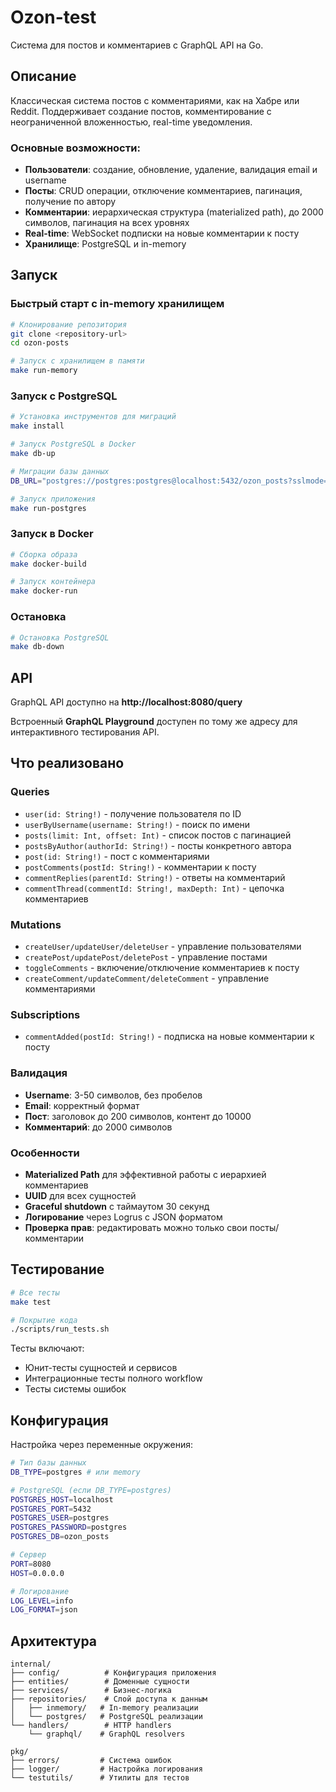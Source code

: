 # Ozon-test

Система для постов и комментариев с GraphQL API на Go.

## Описание

Классическая система постов с комментариями, как на Хабре или Reddit. Поддерживает создание постов, комментирование с неограниченной вложенностью, real-time уведомления.

### Основные возможности:
- **Пользователи**: создание, обновление, удаление, валидация email и username
- **Посты**: CRUD операции, отключение комментариев, пагинация, получение по автору
- **Комментарии**: иерархическая структура (materialized path), до 2000 символов, пагинация на всех уровнях
- **Real-time**: WebSocket подписки на новые комментарии к посту
- **Хранилище**: PostgreSQL и in-memory

## Запуск

### Быстрый старт с in-memory хранилищем
```bash
# Клонирование репозитория
git clone <repository-url>
cd ozon-posts

# Запуск с хранилищем в памяти
make run-memory
```

### Запуск с PostgreSQL
```bash
# Установка инструментов для миграций
make install

# Запуск PostgreSQL в Docker
make db-up

# Миграции базы данных
DB_URL="postgres://postgres:postgres@localhost:5432/ozon_posts?sslmode=disable" make migrate-up

# Запуск приложения
make run-postgres
```

### Запуск в Docker
```bash
# Сборка образа
make docker-build

# Запуск контейнера
make docker-run
```

### Остановка
```bash
# Остановка PostgreSQL
make db-down
```

## API

GraphQL API доступно на **http://localhost:8080/query**

Встроенный **GraphQL Playground** доступен по тому же адресу для интерактивного тестирования API.

## Что реализовано

### Queries
- `user(id: String!)` - получение пользователя по ID
- `userByUsername(username: String!)` - поиск по имени
- `posts(limit: Int, offset: Int)` - список постов с пагинацией  
- `postsByAuthor(authorId: String!)` - посты конкретного автора
- `post(id: String!)` - пост с комментариями
- `postComments(postId: String!)` - комментарии к посту
- `commentReplies(parentId: String!)` - ответы на комментарий
- `commentThread(commentId: String!, maxDepth: Int)` - цепочка комментариев

### Mutations  
- `createUser/updateUser/deleteUser` - управление пользователями
- `createPost/updatePost/deletePost` - управление постами
- `toggleComments` - включение/отключение комментариев к посту
- `createComment/updateComment/deleteComment` - управление комментариями

### Subscriptions
- `commentAdded(postId: String!)` - подписка на новые комментарии к посту

### Валидация
- **Username**: 3-50 символов, без пробелов
- **Email**: корректный формат
- **Пост**: заголовок до 200 символов, контент до 10000
- **Комментарий**: до 2000 символов

### Особенности
- **Materialized Path** для эффективной работы с иерархией комментариев
- **UUID** для всех сущностей
- **Graceful shutdown** с таймаутом 30 секунд
- **Логирование** через Logrus с JSON форматом
- **Проверка прав**: редактировать можно только свои посты/комментарии

## Тестирование

```bash
# Все тесты
make test

# Покрытие кода
./scripts/run_tests.sh
```

Тесты включают:
- Юнит-тесты сущностей и сервисов
- Интеграционные тесты полного workflow
- Тесты системы ошибок

## Конфигурация

Настройка через переменные окружения:

```bash
# Тип базы данных
DB_TYPE=postgres # или memory

# PostgreSQL (если DB_TYPE=postgres)
POSTGRES_HOST=localhost
POSTGRES_PORT=5432
POSTGRES_USER=postgres
POSTGRES_PASSWORD=postgres
POSTGRES_DB=ozon_posts

# Сервер
PORT=8080
HOST=0.0.0.0

# Логирование
LOG_LEVEL=info
LOG_FORMAT=json
```

## Архитектура

```
internal/
├── config/          # Конфигурация приложения
├── entities/        # Доменные сущности
├── services/        # Бизнес-логика  
├── repositories/    # Слой доступа к данным
│   ├── inmemory/   # In-memory реализации
│   └── postgres/   # PostgreSQL реализации
└── handlers/        # HTTP handlers
    └── graphql/    # GraphQL resolvers

pkg/
├── errors/         # Система ошибок
├── logger/         # Настройка логирования  
└── testutils/      # Утилиты для тестов
```
 